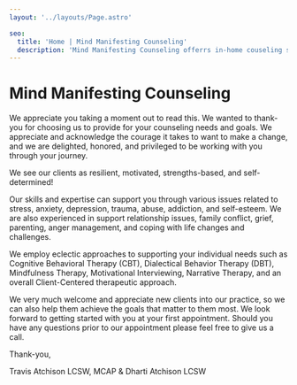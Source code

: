 ```yaml
---
layout: '../layouts/Page.astro'

seo:
  title: 'Home | Mind Manifesting Counseling'
  description: 'Mind Manifesting Counseling offerrs in-home couseling services for those seeking mental health care.'
---
```


# Mind Manifesting Counseling

We appreciate you taking a moment out to read this.  We wanted to thank-you for choosing us to provide for your counseling needs and goals. We appreciate and acknowledge the courage it takes to want to make a change, and we are delighted, honored, and privileged to be working with you through your journey.   

We see our clients as resilient, motivated, strengths-based, and self-determined! 

Our skills and expertise can support you through various issues related to stress, anxiety, depression, trauma, abuse, addiction, and self-esteem. We are also experienced in support relationship issues, family conflict, grief, parenting, anger management, and coping with life changes and challenges. 

We employ eclectic approaches to supporting your individual needs such as Cognitive Behavioral Therapy (CBT), Dialectical Behavior Therapy (DBT), Mindfulness Therapy, Motivational Interviewing, Narrative Therapy, and an overall Client-Centered therapeutic approach. 

We very much welcome and appreciate new clients into our practice, so we can also help them achieve the goals that matter to them most. We look forward to getting started with you at your first appointment. Should you have any questions prior to our appointment please feel free to give us a call. 
 
Thank-you,

Travis Atchison LCSW, MCAP & Dharti Atchison LCSW
